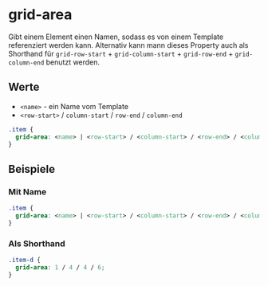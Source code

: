 # grid-area

Gibt einem Element einen Namen, sodass es von einem Template referenziert werden kann. Alternativ kann mann dieses Property auch als Shorthand für
`grid-row-start` + `grid-column-start` + `grid-row-end` + `grid-column-end` benutzt werden.

## Werte

- `<name>` - ein Name vom Template
- `<row-start>` / `column-start` / `row-end` / `column-end`

````CSS
.item {
  grid-area: <name> | <row-start> / <column-start> / <row-end> / <column-end>;
}
````

## Beispiele

### Mit Name

````CSS
.item {
  grid-area: <name> | <row-start> / <column-start> / <row-end> / <column-end>;
}
````

### Als Shorthand

````CSS
.item-d {
  grid-area: 1 / 4 / 4 / 6;
}
````